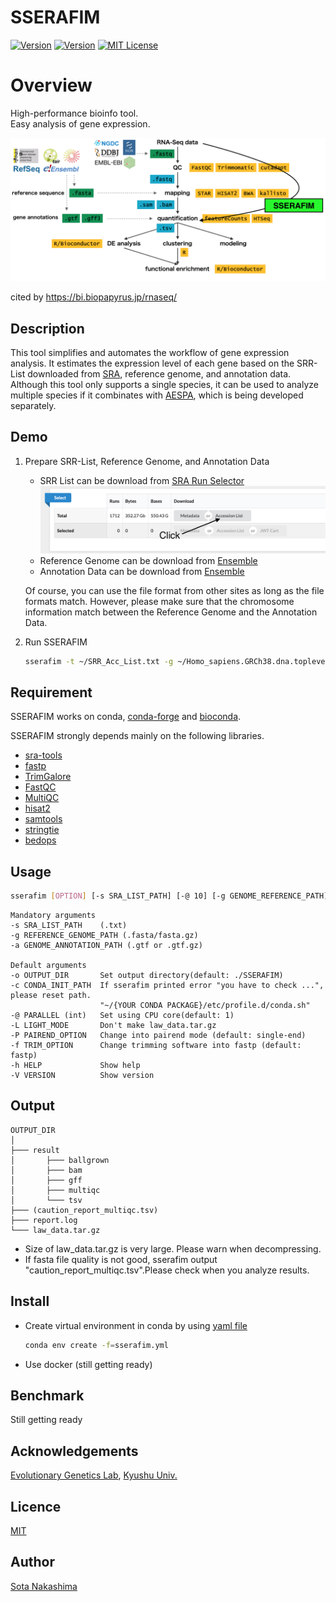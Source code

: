 SSERAFIM
====
[![Version](https://img.shields.io/badge/stable-main-gree)](https://github.com/Sota-Nakashima/SSERAFIM)
[![Version](https://img.shields.io/badge/OS-Linux-gree)](https://github.com/Sota-Nakashima/SSERAFIM)
[![MIT License](http://img.shields.io/badge/license-MIT-blue.svg?style=flat)](https://github.com/Sota-Nakashima/SSERAFIM/blob/main/LICENCE)
#  Overview
High-performance bioinfo tool.  
Easy analysis of gene expression.  

![img](https://github.com/Sota-Nakashima/SSERAFIM/blob/images/RNAseq.png)  

cited by https://bi.biopapyrus.jp/rnaseq/

## Description
This tool simplifies and automates the workflow of gene expression analysis.
It estimates the expression level of each gene based on the SRR-List downloaded from [SRA](https://www.ncbi.nlm.nih.gov/sra), reference genome, and annotation data.
Although this tool only supports a single species, it can be used to analyze multiple species if it combinates with [AESPA](https://github.com/Sota-Nakashima/AESPA), which is being developed separately.  

## Demo
1. Prepare SRR-List, Reference Genome, and Annotation Data  
   - SRR List can be download from [SRA Run Selector](https://0-www-ncbi-nlm-nih-gov.brum.beds.ac.uk/Traces/study/)  
   ![img](https://github.com/Sota-Nakashima/SSERAFIM/blob/images/SRR_LIST.png) 
   - Reference Genome can be download from [Ensemble](http://asia.ensembl.org/index.html)  
   - Annotation Data can be download from [Ensemble](http://asia.ensembl.org/index.html)

   Of course, you can use the file format from other sites as long as the file formats match. However, please make sure that the chromosome information match between the Reference Genome and the Annotation Data.

2. Run SSERAFIM
   ```bash:usage.sh
   sserafim -t ~/SRR_Acc_List.txt -g ~/Homo_sapiens.GRCh38.dna.toplevel.fa.gz　-a ~/Homo_sapiens.GRCh38.109.gtf.gz -@ 20
   ```
## Requirement
SSERAFIM works on conda, [conda-forge](https://github.com/conda-forge) and [bioconda](https://github.com/bioconda).  

SSERAFIM strongly depends mainly on the following libraries.  
* [sra-tools](https://github.com/ncbi/sra-tools)
* [fastp](https://github.com/OpenGene/fastp)
* [TrimGalore](https://github.com/FelixKrueger/TrimGalore)
* [FastQC](https://github.com/s-andrews/FastQC)
* [MultiQC](https://github.com/ewels/MultiQC)
* [hisat2](https://github.com/DaehwanKimLab/hisat2)
* [samtools](https://github.com/samtools/samtools)
* [stringtie](https://github.com/gpertea/stringtie)
* [bedops](https://github.com/bedops)
## Usage
```bash:usage.sh
sserafim [OPTION] [-s SRA_LIST_PATH] [-@ 10] [-g GENOME_REFERENCE_PATH] [-a GENOME_ANNOTATION_PATH]
```
```
Mandatory arguments
-s SRA_LIST_PATH    (.txt)                                         
-g REFERENCE_GENOME_PATH (.fasta/fasta.gz)                      
-a GENOME_ANNOTATION_PATH (.gtf or .gtf.gz) 

Default arguments
-o OUTPUT_DIR       Set output directory(default: ./SSERAFIM)
-c CONDA_INIT_PATH  If sserafim printed error "you have to check ...", please reset path.
                    "~/{YOUR CONDA PACKAGE}/etc/profile.d/conda.sh"
-@ PARALLEL (int)   Set using CPU core(default: 1)
-L LIGHT_MODE       Don't make law_data.tar.gz
-P PAIREND_OPTION   Change into pairend mode (default: single-end)
-f TRIM_OPTION      Change trimming software into fastp (default: fastp)
-h HELP             Show help                 
-V VERSION          Show version
```

## Output
```
OUTPUT_DIR
│
├─── result
│       ├─── ballgrown
│       ├─── bam
│       ├─── gff
│       ├─── multiqc
│       └─── tsv
├─── (caution_report_multiqc.tsv)
├─── report.log
└─── law_data.tar.gz 
```
* Size of law_data.tar.gz is very large. Please warn when decompressing.
* If fasta file quality is not good, sserafim output "caution_report_multiqc.tsv".Please check when you analyze results.
## Install
* Create virtual environment in conda by using [yaml file](https://github.com/Sota-Nakashima/SSERAFIM/blob/main/sserafim.yml.)
  ```bash:sserafim_install.sh
  conda env create -f=sserafim.yml
  ```
   
* Use docker (still getting ready)

## Benchmark
Still getting ready
## Acknowledgements
[Evolutionary Genetics Lab](http://www.biology.kyushu-u.ac.jp/~kteshima/), [Kyushu Univ.](https://www.kyushu-u.ac.jp/en/)
## Licence

[MIT](https://github.com/Sota-Nakashima/SSERAFIM/blob/main/LICENCE)

## Author

[Sota Nakashima](https://github.com/Sota-Nakashima)